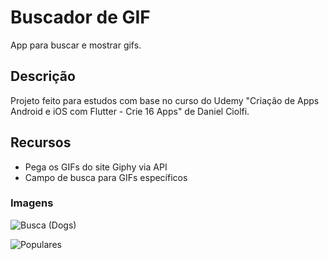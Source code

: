 # Buscador de GIF

App para buscar e mostrar gifs.

## Descrição

Projeto feito para estudos com base no curso do Udemy "Criação de Apps Android e iOS com Flutter - Crie 16 Apps" de Daniel Ciolfi.

## Recursos

- Pega os GIFs do site Giphy via API
- Campo de busca para GIFs específicos

### Imagens

![Busca (Dogs)](https://user-images.githubusercontent.com/40778394/70640704-20e82180-1c1b-11ea-81df-54cda9433ed8.jpeg)

![Populares](https://user-images.githubusercontent.com/40778394/70640646-0746da00-1c1b-11ea-851a-eb36e8d7534e.jpeg)

